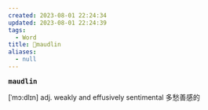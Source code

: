 ```yaml
---
created: 2023-08-01 22:24:34
updated: 2023-08-01 22:24:39
tags:
  - Word
title: 📖maudlin
aliases:
  - null
---
```


<pre><strong>maudlin</strong></pre>
[ˈmɔ:dlɪn]
adj. weakly and effusively sentimental 多愁善感的
